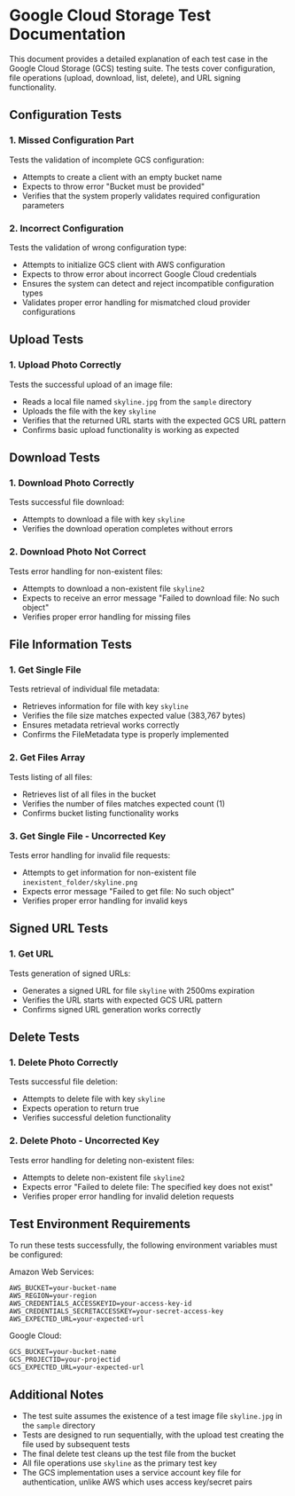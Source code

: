 # Google Cloud Storage Test Documentation

This document provides a detailed explanation of each test case in the Google Cloud Storage (GCS) testing suite. The tests cover configuration, file operations (upload, download, list, delete), and URL signing functionality.

## Configuration Tests

### 1. Missed Configuration Part
Tests the validation of incomplete GCS configuration:
- Attempts to create a client with an empty bucket name
- Expects to throw error "Bucket must be provided"
- Verifies that the system properly validates required configuration parameters

### 2. Incorrect Configuration
Tests the validation of wrong configuration type:
- Attempts to initialize GCS client with AWS configuration
- Expects to throw error about incorrect Google Cloud credentials
- Ensures the system can detect and reject incompatible configuration types
- Validates proper error handling for mismatched cloud provider configurations

## Upload Tests

### 1. Upload Photo Correctly
Tests the successful upload of an image file:
- Reads a local file named `skyline.jpg` from the `sample` directory
- Uploads the file with the key `skyline`
- Verifies that the returned URL starts with the expected GCS URL pattern
- Confirms basic upload functionality is working as expected

## Download Tests

### 1. Download Photo Correctly
Tests successful file download:
- Attempts to download a file with key `skyline`
- Verifies the download operation completes without errors

### 2. Download Photo Not Correct
Tests error handling for non-existent files:
- Attempts to download a non-existent file `skyline2`
- Expects to receive an error message "Failed to download file: No such object"
- Verifies proper error handling for missing files

## File Information Tests

### 1. Get Single File
Tests retrieval of individual file metadata:
- Retrieves information for file with key `skyline`
- Verifies the file size matches expected value (383,767 bytes)
- Ensures metadata retrieval works correctly
- Confirms the FileMetadata type is properly implemented

### 2. Get Files Array
Tests listing of all files:
- Retrieves list of all files in the bucket
- Verifies the number of files matches expected count (1)
- Confirms bucket listing functionality works

### 3. Get Single File - Uncorrected Key
Tests error handling for invalid file requests:
- Attempts to get information for non-existent file `inexistent_folder/skyline.png`
- Expects error message "Failed to get file: No such object"
- Verifies proper error handling for invalid keys

## Signed URL Tests

### 1. Get URL
Tests generation of signed URLs:
- Generates a signed URL for file `skyline` with 2500ms expiration
- Verifies the URL starts with expected GCS URL pattern
- Confirms signed URL generation works correctly

## Delete Tests

### 1. Delete Photo Correctly
Tests successful file deletion:
- Attempts to delete file with key `skyline`
- Expects operation to return true
- Verifies successful deletion functionality

### 2. Delete Photo - Uncorrected Key
Tests error handling for deleting non-existent files:
- Attempts to delete non-existent file `skyline2`
- Expects error "Failed to delete file: The specified key does not exist"
- Verifies proper error handling for invalid deletion requests

## Test Environment Requirements

To run these tests successfully, the following environment variables must be configured:

Amazon Web Services:
```env
AWS_BUCKET=your-bucket-name
AWS_REGION=your-region
AWS_CREDENTIALS_ACCESSKEYID=your-access-key-id
AWS_CREDENTIALS_SECRETACCESSKEY=your-secret-access-key
AWS_EXPECTED_URL=your-expected-url
```

Google Cloud:
```env
GCS_BUCKET=your-bucket-name
GCS_PROJECTID=your-projectid
GCS_EXPECTED_URL=your-expected-url
```
## Additional Notes

- The test suite assumes the existence of a test image file `skyline.jpg` in the `sample` directory
- Tests are designed to run sequentially, with the upload test creating the file used by subsequent tests
- The final delete test cleans up the test file from the bucket
- All file operations use `skyline` as the primary test key
- The GCS implementation uses a service account key file for authentication, unlike AWS which uses access key/secret pairs
